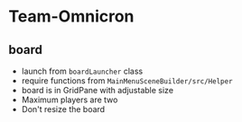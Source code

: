 # Team-Omnicron

## board

* launch from `boardLauncher` class
* require functions from `MainMenuSceneBuilder/src/Helper`
* board is in GridPane with adjustable size
* Maximum players are two
* Don't resize the board